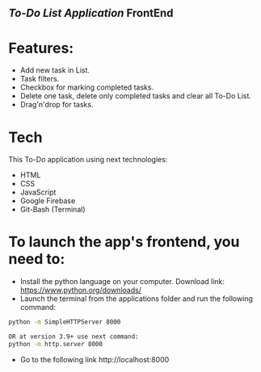 ## _To-Do List Application_ FrontEnd

# Features:

- Add new task in List.
- Task filters.
- Checkbox for marking completed tasks.
- Delete one task, delete only completed tasks and clear all To-Do List.
- Drag'n'drop for tasks.

# Tech

This To-Do application using next technologies:

- HTML
- CSS
- JavaScript
- Google Firebase
- Git-Bash (Terminal)

# To launch the app's frontend, you need to:

- Install the python language on your computer. Download link: https://www.python.org/downloads/
- Launch the terminal from the applications folder and run the following command:

```sh
python -m SimpleHTTPServer 8000

OR at version 3.9+ use next command:
python -m http.server 8000
```

- Go to the following link http://localhost:8000
